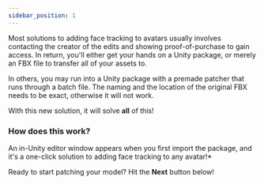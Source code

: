 ```yaml
---
sidebar_position: 1
---
```


Most solutions to adding face tracking to avatars usually involves contacting the creator of the edits and showing proof-of-purchase to gain access. In return, you'll either get your hands on a Unity package, or merely an FBX file to transfer all of your assets to.

In others, you may run into a Unity package with a premade patcher that runs through a batch file. The naming and the location of the original FBX needs to be exact, otherwise it will not work. 

With this new solution, it will solve **all** of this!

### How does this work?

An in-Unity editor window appears when you first import the package, and it's a one-click solution to adding face tracking to any avatar!* 

Ready to start patching your model? Hit the **Next** button below!